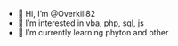 - 👋 Hi, I’m @Overkill82
- 👀 I’m interested in vba, php, sql, js
- 🌱 I’m currently learning phyton and other

<!---
Overkill82/Overkill82 is a ✨ special ✨ repository because its `README.md` (this file) appears on your GitHub profile.
You can click the Preview link to take a look at your changes.
--->
